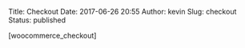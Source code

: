 Title: Checkout
Date: 2017-06-26 20:55
Author: kevin
Slug: checkout
Status: published

\[woocommerce\_checkout\]
